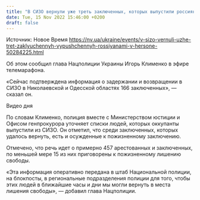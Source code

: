 ```yaml
---
title: "В СИЗО вернули уже треть заключенных, которых выпустили россияне в Херсоне"
date: Tue, 15 Nov 2022 15:46:00 +0200
draft: false
---
```

Источник: Новое Время https://nv.ua/ukraine/events/v-sizo-vernuli-uzhe-tret-zaklyuchennyh-vypushchennyh-rossiyanami-v-hersone-50284225.html


Об этом сообщил глава Нацполиции Украины Игорь Клименко в эфире телемарафона.

«Сейчас подтверждена информация о задержании и возвращении в СИЗО в Николаевской и Одесской областях 166 заключенных», — сказал он.

 Видео дня   

По словам Клименко, полиция вместе с Министерством юстиции и Офисом генпрокурора уточняет списки людей, которых оккупанты выпустили из СИЗО. Он отметил, что среди заключенных, которых удалось вернуть, есть и осужденные к пожизненному заключению.

Отмечено, что речь идет о примерно 457 арестованных и заключенных, по меньшей мере 15 из них приговорены к пожизненному лишению свободы.

«Эта информация оперативно передана в штаб Национальной полиции, на блокпосты, в региональные подразделения полиции для того, чтобы этих людей в ближайшие часы и дни мы могли вернуть в места лишения свободы», — добавил глава Нацполиции.
